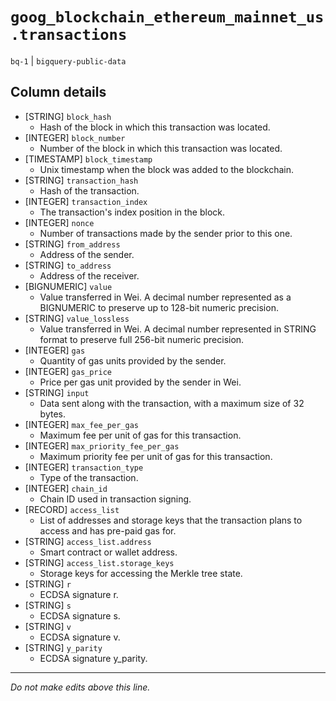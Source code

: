 # `goog_blockchain_ethereum_mainnet_us.transactions`
`bq-1` | `bigquery-public-data`

## Column details
* [STRING]    `block_hash`
  - Hash of the block in which this transaction was located.
* [INTEGER]   `block_number`
  - Number of the block in which this transaction was located.
* [TIMESTAMP] `block_timestamp`
  - Unix timestamp when the block was added to the blockchain.
* [STRING]    `transaction_hash`
  - Hash of the transaction.
* [INTEGER]   `transaction_index`
  - The transaction's index position in the block.
* [INTEGER]   `nonce`
  - Number of transactions made by the sender prior to this one.
* [STRING]    `from_address`
  - Address of the sender.
* [STRING]    `to_address`
  - Address of the receiver.
* [BIGNUMERIC] `value`
  - Value transferred in Wei. A decimal number represented as a BIGNUMERIC to preserve up to 128-bit numeric precision.
* [STRING]    `value_lossless`
  - Value transferred in Wei. A decimal number represented in STRING format to preserve full 256-bit numeric precision.
* [INTEGER]   `gas`
  - Quantity of gas units provided by the sender.
* [INTEGER]   `gas_price`
  - Price per gas unit provided by the sender in Wei.
* [STRING]    `input`
  - Data sent along with the transaction, with a maximum size of 32 bytes.
* [INTEGER]   `max_fee_per_gas`
  - Maximum fee per unit of gas for this transaction.
* [INTEGER]   `max_priority_fee_per_gas`
  - Maximum priority fee per unit of gas for this transaction.
* [INTEGER]   `transaction_type`
  - Type of the transaction.
* [INTEGER]   `chain_id`
  - Chain ID used in transaction signing.
* [RECORD]    `access_list`
  - List of addresses and storage keys that the transaction plans to access and has pre-paid gas for.
* [STRING]    `access_list.address`
  - Smart contract or wallet address.
* [STRING]    `access_list.storage_keys`
  - Storage keys for accessing the Merkle tree state.
* [STRING]    `r`
  - ECDSA signature r.
* [STRING]    `s`
  - ECDSA signature s.
* [STRING]    `v`
  - ECDSA signature v.
* [STRING]    `y_parity`
  - ECDSA signature y_parity.

-------------------------------------------------------------------------------
*Do not make edits above this line.*
